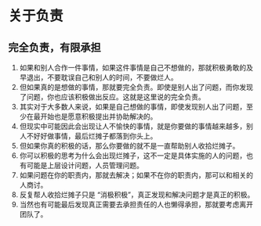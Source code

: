 # 关于负责


## 完全负责，有限承担
1. 如果和别人合作一件事情，如果这件事情是自己不想做的，那就积极勇敢的及早退出，不要耽误自己和别人的时间，不要做烂人。
2. 但如果真的是想做的事情，那就要完全负责。即使是别人出了问题，而你发现了问题，你也应该积极做出反应。这就是这里说的完全负责。
3. 其实对于大多数人来说，如果是自己想做的事情，即使发现别人出了问题，至少在最开始也是愿意积极提出并协助解决的。
4. 但现实中可能因此会出现让人不愉快的事情，就是你要做的事情越来越多，别人不好好做事情，最后烂摊子都落到你头上。
5. 但如果你真的积极的话，那么你要做的就不是一直帮助别人收拾烂摊子。
6. 你可以积极的思考为什么会出现烂摊子，这不一定是具体实施的人的问题，也有可能是上层设计问题，人员管理问题。
7. 如果问题在你的职责内，那就去解决；如果不在你的职责内，那可以和相关的人商讨。
8. 反复帮人收拾烂摊子只是 “消极积极”，真正发现和解决问题才是真正的积极。
9. 当然也有可能最后发现真正需要去承担责任的人也懒得承担，那就要考虑离开团队了。
